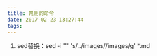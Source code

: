 ```yaml
---
title: 常用的命令
date: 2017-02-23 13:27:44
tags:
---
```

1. sed替换：sed -i "" 's/\.\.\/images/\/images/g' *.md